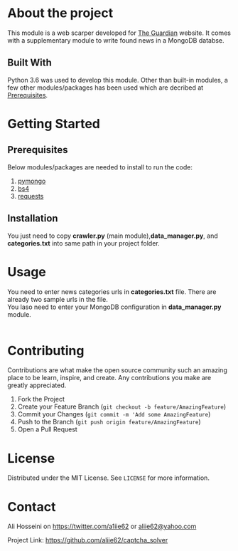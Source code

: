 # About the project
This module is a web scarper developed for [The Guardian](https://www.theguardian.com/au) website. It comes with a supplementary module to write found news in a MongoDB databse.

## Built With
Python 3.6 was used to develop this module. Other than built-in modules, a few other modules/packages has been used which are decribed at [Prerequisites](##Prerequisites). 

# Getting Started

## Prerequisites
Below modules/packages are needed to install to run the code:

1. [pymongo](https://api.mongodb.com/python/current/)
2. [bs4](https://pypi.org/project/bs4/)
3. [requests](https://pypi.org/project/requests/)

## Installation
You just need to copy **crawler.py** (main module),**data_manager.py**, and **categories.txt** into same path in your project folder.<br/>

# Usage
You need to enter news categories urls in **categories.txt** file. There are already two sample urls in the file.<br/>
You laso need to enter your MongoDB configuration in **data_manager.py** module.<br/><br/>

# Contributing
Contributions are what make the open source community such an amazing place to be learn, inspire, and create. Any contributions you make are greatly appreciated.

1. Fork the Project
2. Create your Feature Branch (`git checkout -b feature/AmazingFeature`)
3. Commit your Changes (`git commit -m 'Add some AmazingFeature`)
4. Push to the Branch (`git push origin feature/AmazingFeature`)
5. Open a Pull Request

# License
Distributed under the MIT License. See `LICENSE` for more information.

# Contact
Ali Hosseini on https://twitter.com/a1iie62 or aliie62@yahoo.com

Project Link: https://github.com/aliie62/captcha_solver

